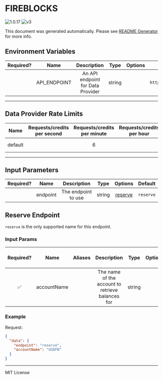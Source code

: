 # FIREBLOCKS

![1.0.17](https://img.shields.io/github/package-json/v/smartcontractkit/external-adapters-js?filename=packages/sources/fireblocks/package.json) ![v3](https://img.shields.io/badge/framework%20version-v3-blueviolet)

This document was generated automatically. Please see [README Generator](../../scripts#readme-generator) for more info.

## Environment Variables

| Required? |     Name     |            Description            |  Type  | Options |                Default                |
| :-------: | :----------: | :-------------------------------: | :----: | :-----: | :-----------------------------------: |
|           | API_ENDPOINT | An API endpoint for Data Provider | string |         | `https://serenitybank.io/stablecoin/` |

---

## Data Provider Rate Limits

|  Name   | Requests/credits per second | Requests/credits per minute | Requests/credits per hour |       Note        |
| :-----: | :-------------------------: | :-------------------------: | :-----------------------: | :---------------: |
| default |                             |              6              |                           | Reasonable limits |

---

## Input Parameters

| Required? |   Name   |     Description     |  Type  |           Options            |  Default  |
| :-------: | :------: | :-----------------: | :----: | :--------------------------: | :-------: |
|           | endpoint | The endpoint to use | string | [reserve](#reserve-endpoint) | `reserve` |

## Reserve Endpoint

`reserve` is the only supported name for this endpoint.

### Input Params

| Required? |    Name     | Aliases |                   Description                    |  Type  | Options | Default | Depends On | Not Valid With |
| :-------: | :---------: | :-----: | :----------------------------------------------: | :----: | :-----: | :-----: | :--------: | :------------: |
|    ✅     | accountName |         | The name of the account to retrieve balances for | string |         |         |            |                |

### Example

Request:

```json
{
  "data": {
    "endpoint": "reserve",
    "accountName": "USDFB"
  }
}
```

---

MIT License
